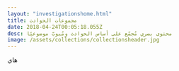 ```yaml
---
layout: "investigationshome.html"
title: مجموعات الحوادث
date: 2018-04-24T00:05:18.055Z
desc: محتوى بصري مُجمّع على أساس الحوادث ومُبوبّ موضوعيًا
image: /assets/collections/collectionsheader.jpg
---
```


هاي